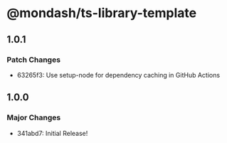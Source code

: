 # @mondash/ts-library-template

## 1.0.1

### Patch Changes

- 63265f3: Use setup-node for dependency caching in GitHub Actions

## 1.0.0

### Major Changes

- 341abd7: Initial Release!
